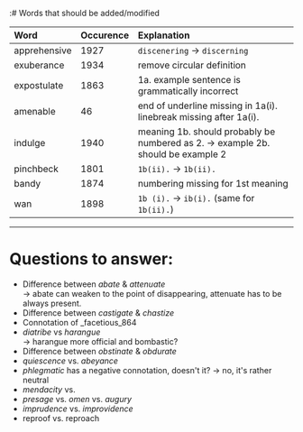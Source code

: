:# Words that should be added/modified

| Word              | Occurence | Explanation                                                                      |
| :---------------- | :-------- | :----------------------                                                          |
| apprehensive      | 1927      | `discenering` -> `discerning`                                                    |
| exuberance        | 1934      | remove circular definition                                                       |
| expostulate       | 1863      | 1a. example sentence is grammatically incorrect                                  |
| amenable          | 46        | end of underline missing in 1a(i). linebreak missing after 1a(i).                |
| indulge           | 1940      | meaning 1b. should probably be numbered as 2. -> example 2b. should be example 2 |
| pinchbeck         | 1801      | `1b(ii).` -> `1b(ii). `                                                          |
| bandy             | 1874      | numbering missing for 1st meaning                                                |
| wan               | 1898      | `1b (i).` -> `ib(i).` (same for `1b(ii).`)                                       |

----

# Questions to answer:

- Difference between _abate_ & _attenuate_<br />
  → abate can weaken to	 the point of disappearing, attenuate has to be always present.
- Difference between _castigate_ & _chastize_
- Connotation of _facetious_864
- _diatribe_ vs _harangue_<br />
  → harangue more official and bombastic?
- Difference between _obstinate_ &  _obdurate_
- _quiescence_ vs. _abeyance_
- _phlegmatic_ has a negative connotation, doesn't it? -> no, it's rather neutral
- _mendacity_ vs.
- _presage_ vs. _omen_ vs. _augury_
- _imprudence_ vs. _improvidence_
- reproof vs. reproach
